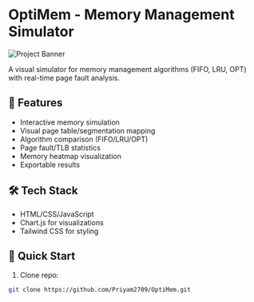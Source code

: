 # OptiMem - Memory Management Simulator

![Project Banner](Pics/Pics/8f2e02_b48fe634bb514414b1960c320e7f8500~mv2.png)

A visual simulator for memory management algorithms (FIFO, LRU, OPT) with real-time page fault analysis.

## 🚀 Features
- Interactive memory simulation
- Visual page table/segmentation mapping
- Algorithm comparison (FIFO/LRU/OPT)
- Page fault/TLB statistics
- Memory heatmap visualization
- Exportable results

## 🛠 Tech Stack
- HTML/CSS/JavaScript
- Chart.js for visualizations
- Tailwind CSS for styling

## 🏁 Quick Start
1. Clone repo:
```bash
git clone https://github.com/Priyam2709/OptiMem.git

